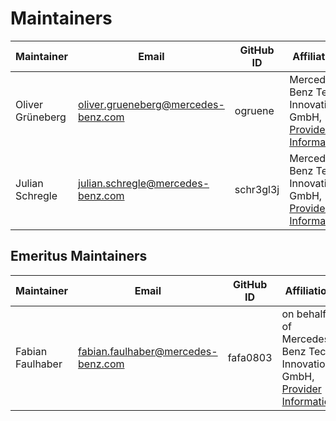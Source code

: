 # Maintainers

| Maintainer       | Email                           | GitHub ID                                 | Affiliation                                                                                       | Joined     |
| -----------------| ------------------------------- | ----------------------------------------- | ------------------------------------------------------------------------------------------------- | ---------- | 
| Oliver Grüneberg | <oliver.grueneberg@mercedes-benz.com>  | ogruene     | Mercedes-Benz Tech Innovation GmbH, [Provider Information](https://github.com/mercedes-benz/foss/blob/master/PROVIDER_INFORMATION.md) | 2023-09-01 | 
| Julian Schregle  | <julian.schregle@mercedes-benz.com>  | schr3gl3j |  Mercedes-Benz Tech Innovation GmbH, [Provider Information](https://github.com/mercedes-benz/foss/blob/master/PROVIDER_INFORMATION.md) | 2024-12-06 |

## Emeritus Maintainers

| Maintainer       | Email                                 | GitHub ID    | Affiliation                                                                                                                                              | Joined     | Left       |
|------------------|---------------------------------------|------------- |----------------------------------------------------------------------------------------------------------------------------------------------------------| ---------- |------------|
| Fabian Faulhaber | <fabian.faulhaber@mercedes-benz.com>  | fafa0803     | on behalf of Mercedes-Benz Tech Innovation GmbH, [Provider Information](https://github.com/mercedes-benz/foss/blob/master/PROVIDER_INFORMATION.md)       | 2019-04-14 | 2024-12-06 |
